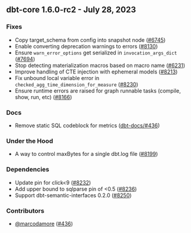 ## dbt-core 1.6.0-rc2 - July 28, 2023

### Fixes

- Copy target_schema from config into snapshot node ([#6745](https://github.com/dbt-labs/dbt-core/issues/6745))
- Enable converting deprecation warnings to errors ([#8130](https://github.com/dbt-labs/dbt-core/issues/8130))
- Ensure `warn_error_options` get serialized in `invocation_args_dict` ([#7694](https://github.com/dbt-labs/dbt-core/issues/7694))
- Stop detecting materialization macros based on macro name ([#6231](https://github.com/dbt-labs/dbt-core/issues/6231))
- Improve handling of CTE injection with ephemeral models ([#8213](https://github.com/dbt-labs/dbt-core/issues/8213))
- Fix unbound local variable error in `checked_agg_time_dimension_for_measure` ([#8230](https://github.com/dbt-labs/dbt-core/issues/8230))
- Ensure runtime errors are raised for graph runnable tasks (compile, show, run, etc) ([#8166](https://github.com/dbt-labs/dbt-core/issues/8166))

### Docs

- Remove static SQL codeblock for metrics ([dbt-docs/#436](https://github.com/dbt-labs/dbt-docs/issues/436))

### Under the Hood

- A way to control maxBytes for a single dbt.log file ([#8199](https://github.com/dbt-labs/dbt-core/issues/8199))

### Dependencies

- Update pin for click<9 ([#8232](https://github.com/dbt-labs/dbt-core/pull/8232))
- Add upper bound to sqlparse pin of <0.5 ([#8236](https://github.com/dbt-labs/dbt-core/pull/8236))
- Support dbt-semantic-interfaces 0.2.0 ([#8250](https://github.com/dbt-labs/dbt-core/pull/8250))

### Contributors
- [@marcodamore](https://github.com/marcodamore) ([#436](https://github.com/dbt-labs/dbt-core/issues/436))
